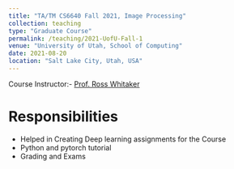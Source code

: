 ```yaml
---
title: "TA/TM CS6640 Fall 2021, Image Processing"
collection: teaching
type: "Graduate Course"
permalink: /teaching/2021-UofU-Fall-1
venue: "University of Utah, School of Computing"
date: 2021-08-20
location: "Salt Lake City, Utah, USA"
---
```

Course Instructor:- [Prof. Ross Whitaker](https://www.cs.utah.edu/~whitaker/)

Responsibilities
======
- Helped in Creating Deep learning assignments for the Course 
- Python and pytorch tutorial
- Grading and Exams

